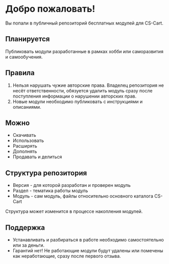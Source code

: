 Добро пожаловать!
=================

Вы попали в публичный репозиторий бесплатных модулей для CS-Cart.

Планируется
-----------

Публиковать модули разработанные в рамках хобби или саморазвития и самообучения.

Правила
-------

1. Нельзя нарушать чужие авторские права. Владелец репозитория не несёт ответственности, обязуется удалить модуль сразу после поступления информации о нарушении авторских прав.
2. Новые модули необходимо публиковать с инструкциями и описаниями.

Можно
-----

* Скачивать 
* Использовать
* Расширять
* Дополнять
* Продавать и делиться

Структура репозитория
---------------------

* Версия - для которой разработан и проверен модуль
* Раздел - тематика работы модуль
* Модуль - сам модуль, файлы относительно основного каталога CS-Cart

Структура может изменится в процессе накопления модулей.

Поддержка
---------

* Устанавливать и разбираться в работе необходимо самостоятельно или за деньги.
* Гарантий нет! Не работающие модули будут удалены или помечены как неработающие, сразу после первого отзыва.






